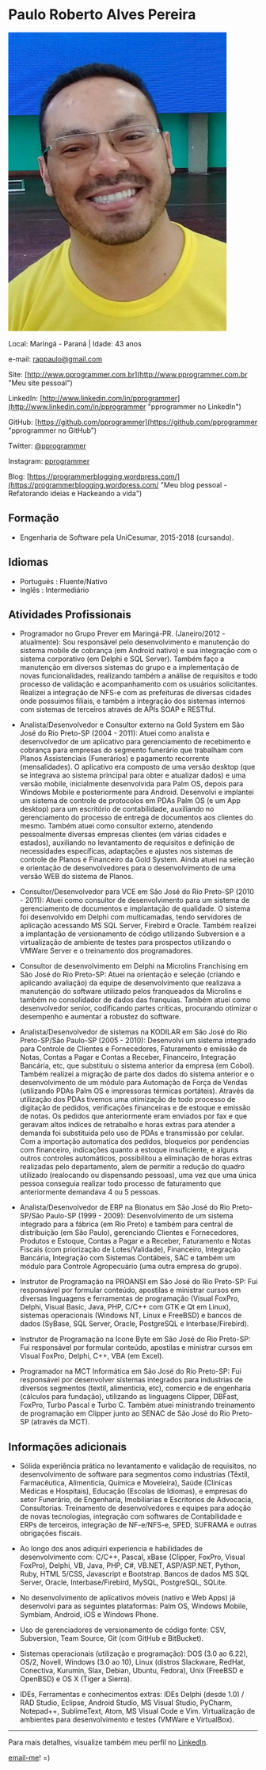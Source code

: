 # Paulo Roberto Alves Pereira

![Minha Foto](./foto-avatar.png  "Minha Foto")

Local: Maringá - Paraná | Idade: 43 anos

e-mail: [rappaulo@gmail.com](rappaulo@gmail.com)

Site: [http://www.pprogrammer.com.br](http://www.pprogrammer.com.br "Meu site pessoal")

LinkedIn: [http://www.linkedin.com/in/pprogrammer](http://www.linkedin.com/in/pprogrammer "pprogrammer no LinkedIn")

GitHub: [https://github.com/pprogrammer](https://github.com/pprogrammer "pprogrammer no GitHub")

Twitter: [@pprogrammer](http://twitter.com/pprogrammer "pprogrammer no Twitter")

Instagram: [pprogrammer](http://instagram.com/pprogrammer "pprogrammer no Instagram")

Blog: [https://programmerblogging.wordpress.com/](https://programmerblogging.wordpress.com/ "Meu blog pessoal - Refatorando ideias e Hackeando a vida")

## Formação

* Engenharia de Software pela UniCesumar, 2015-2018 (cursando).

## Idiomas

* Português : Fluente/Nativo
* Inglês : Intermediário

## Atividades Profissionais

* Programador no Grupo Prever em Maringá-PR. (Janeiro/2012 - atualmente):
  Sou responsável pelo desenvolvimento e manutenção do sistema mobile de cobrança (em Android nativo) e sua integração com o sistema corporativo (em Delphi e SQL Server). Também faço a manutenção em diversos sistemas do grupo e a implementação de novas funcionalidades, realizando também a análise de requisitos e todo processo de validação e acompanhamento com os usuários solicitantes. Realizei a integração de NFS-e com as prefeituras de diversas cidades onde possuímos filiais, e também a integração dos sistemas internos com sistemas de terceiros através de APIs SOAP e RESTful.

* Analista/Desenvolvedor e Consultor externo na Gold System em São José do Rio Preto-SP (2004 - 2011):
  Atuei como analista e desenvolvedor de um aplicativo para gerenciamento de recebimento e cobrança para empresas do segmento funerário que trabalham com Planos Assistenciais (Funerários) e pagamento recorrente (mensalidades). O aplicativo era composto de uma versão desktop (que se integrava ao sistema principal para obter e atualizar dados) e uma versão mobile, inicialmente desenvolvida para Palm OS, depois para Windows Mobile e posteriormente para  Android. Desenvolvi e implantei um sistema de controle de protocolos em PDAs Palm OS (e um App desktop) para um escritório de contabilidade, auxiliando no gerenciamento do processo de entrega de documentos aos clientes do mesmo. Também atuei como consultor externo, atendendo pessoalmente diversas empresas clientes (em várias cidades e estados), auxiliando no levantamento de requisitos e definição de necessidades específicas, adaptações e ajustes nos sistemas de controle de Planos e Financeiro da Gold System. Ainda atuei na seleção e orientação de desenvolvedores para o desenvolvimento de uma versão WEB do sistema de Planos.

* Consultor/Desenvolvedor para VCE em São José do Rio Preto-SP (2010 - 2011):
  Atuei como consultor de desenvolvimento para um sistema de gerenciamento de documentos e implantação de qualidade. O sistema foi desenvolvido em Delphi com multicamadas, tendo servidores de aplicação acessando MS SQL Server, Firebird e Oracle. Também realizei a implantação de versionamento de código utilizando Subversion e a virtualização de ambiente de testes para prospectos utilizando o VMWare Server e o treinamento dos programadores.

* Consultor de desenvolvimento em Delphi na Microlins Franchising em São José do Rio Preto-SP:
  Atuei na orientação e seleção (criando e aplicando avaliação) da equipe de desenvolvimento que realizava a manutenção do software utilizado pelos franqueados da Microlins e também no consolidador de dados das franquias. Também atuei como desenvolvedor senior, codificando partes criticas, procurando otimizar o desempenho e aumentar a robustez do software.

* Analista/Desenvolvedor de sistemas na KODILAR em São José do Rio Preto-SP/São Paulo-SP (2005 - 2010):
  Desenvolvi um sistema integrado para Controle de Clientes e Fornecedores, Faturamento e emissão de Notas, Contas a Pagar e Contas a Receber, Financeiro, Integração Bancária, etc, que substituiu o sistema anterior da empresa (em Cobol). Também realizei a migração de parte dos dados do sistema anterior e o desenvolvimento de um módulo para Automação de Força de Vendas (utilizando PDAs Palm OS e impressoras térmicas portáteis). Através da utilização dos PDAs tivemos uma otimização de todo processo de digitação de pedidos, verificações financeiras e de estoque e emissão de notas. Os pedidos que anteriormente eram enviados por fax e que geravam altos índices de retrabalho e horas extras para atender a demanda foi substituida pelo uso de PDAs e transmissão por celular. Com a importação  automatica dos pedidos, bloqueios por pendencias com financeiro, indicações quanto a estoque insuficiente, e alguns outros controles automáticos, possibilitou a eliminação de horas extras realizadas pelo departamento, alem de permitir a redução do quadro utilizado (realocando ou dispensando pessoas), uma vez que uma única pessoa conseguia realizar todo processo de faturamento que anteriormente demandava 4 ou 5 pessoas.

* Analista/Desenvolvedor de ERP na Bionatus em São José do Rio Preto-SP/São Paulo-SP (1999 - 2009):
  Desenvolvimento de um sistema integrado para a fábrica (em Rio Preto) e também para central de distribuição (em São Paulo), gerenciando Clientes e Fornecedores, Produtos e Estoque, Contas a Pagar e a Receber, Faturamento e Notas Fiscais (com priorização de Lotes/Validade), Financeiro, Integração Bancária, Integração com Sistemas Contábeis, SAC e também um módulo para Controle Agropecuário (uma outra empresa do grupo).

* Instrutor de Programação na PROANSI em São José do Rio Preto-SP:
  Fui responsável por formular conteúdo, apostilas e ministrar cursos em diversas linguagens e ferramentas de programação (Visual FoxPro, Delphi, Visual Basic, Java, PHP, C/C++ com GTK e Qt em Linux), sistemas operacionais (Windows NT, Linux e FreeBSD) e bancos de dados (SyBase, SQL Server, Oracle, PostgreSQL e Interbase/Firebird).

* Instrutor de Programação na Icone Byte em São José do Rio Preto-SP:
  Fui responsável por formular conteúdo, apostilas e ministrar cursos em Visual FoxPro, Delphi, C++, VBA (em Excel).

* Programador na MCT Informática em São José do Rio Preto-SP:
  Fui responsável por desenvolver sistemas integrados para industrias de diversos segmentos (textil, alimenticia, etc), comercio e de engenharia (cálculos para fundação), utilizando as linguagens Clipper, DBFast, FoxPro, Turbo Pascal e Turbo C. Também atuei ministrando treinamento de programação em Clipper junto ao SENAC de São José do Rio Preto-SP (através da MCT).

## Informações adicionais

* Sólida experiência prática no levantamento e validação de requisitos, no desenvolvimento de software para segmentos como industrias (Têxtil, Farmacêutica, Alimenticia, Química e Moveleira), Saúde (Clinicas Médicas e Hospitais), Educação (Escolas de Idiomas), e empresas do setor Funerário, de Engenharia, Imobiliarias e Escritorios de Advocacia, Consultorias. Treinamento de desenvolvedores e equipes para adoção de novas tecnologias, integração com softwares de Contabilidade e ERPs de terceiros, integração de NF-e/NFS-e, SPED, SUFRAMA e outras obrigações fiscais.

* Ao longo dos anos adiquiri experiencia e habilidades de desenvolvimento com:
  C/C++, Pascal, xBase (Clipper, FoxPro, Visual FoxPro), Delphi, VB, Java, PHP, C#, VB.NET, ASP/ASP.NET, Python, Ruby, HTML 5/CSS, Javascript e Bootstrap. Bancos de dados MS SQL Server, Oracle, Interbase/Firebird, MySQL, PostgreSQL, SQLite.

* No desenvolvimento de aplicativos móveis (nativo e Web Apps) já desenvolvi para as seguintes plataformas: Palm OS, Windows Mobile, Symbiam, Android, iOS e  Windows Phone.

* Uso de gerenciadores de versionamento de código fonte: CSV, Subversion, Team Source, Git (com GitHub e BitBucket).

* Sistemas operacionais (utilização e programação): DOS (3.0 ao 6.22), OS/2, Novell, Windows (3.0 ao 10), Linux (distros Slackware, RedHat, Conectiva, Kurumin, Slax, Debian, Ubuntu, Fedora), Unix (FreeBSD e OpenBSD) e OS X (Tiger a Sierra).

* IDEs, Ferramentas e conhecimentos extras:
  IDEs Delphi (desde 1.0) / RAD Studio, Eclipse, Android Studio, MS Visual Studio, PyCharm, Notepad++, SublimeText, Atom, MS Visual Code e Vim.
  Virtualização de ambientes para desenvolvimento e testes (VMWare e VirtualBox).

---

Para mais detalhes, visualize também meu perfil no [LinkedIn](http://www.linkedin.com/in/pprogrammer "Paulo no LinkedIn").

[email-me](https://mail.google.com/mail/u/0/?view=cm&fs=1&tf=1&to=rappaulo@gmail.com "Enviar email")!    =)
